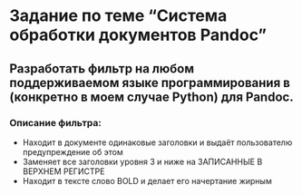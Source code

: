 # Задание по теме “Система обработки документов Pandoc”
## Разработать фильтр на любом поддерживаемом языке программирования в (конкретно в моем случае Python) для Pandoc.
### Описание фильтра:
* Находит в документе одинаковые заголовки и выдаёт пользователю предупреждение об этом
* Заменяет все заголовки уровня 3 и ниже на ЗАПИСАННЫЕ В ВЕРХНЕМ РЕГИСТРЕ
* Находит в тексте слово BOLD и делает его начертание жирным
